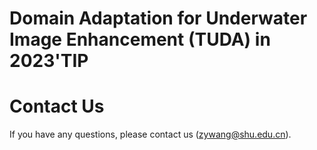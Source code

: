 # Domain Adaptation for Underwater Image Enhancement (TUDA) in 2023'TIP

# Contact Us
If you have any questions, please contact us (zywang@shu.edu.cn).
